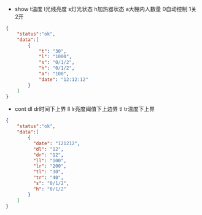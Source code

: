 - show
  t温度 l光线亮度 s灯光状态 h加热器状态 a大棚内人数量
  0自动控制 1关 2开
```json
{
    "status":"ok",
    "data":[
        {
            "t": "30",
            "l": "1000",
            "s": "0/1/2",
            "h": "0/1/2",
            "a": "100",
            "date": "12:12:12"
        }
    ]   
}
```
- cont 
  dl dr时间下上界
  ll lr亮度阈值下上边界
  tl tr温度下上界
```  json
{
    "status":"ok",
    "data":[
        {
          "date": "121212",
          "dl": "12",
          "dr": "12",
          "ll": "100",
          "lr": "200",
          "tl": "30",
          "tr": "40",
          "s": "0/1/2",
          "h": "0/1/2"
        }
    ]
}
```